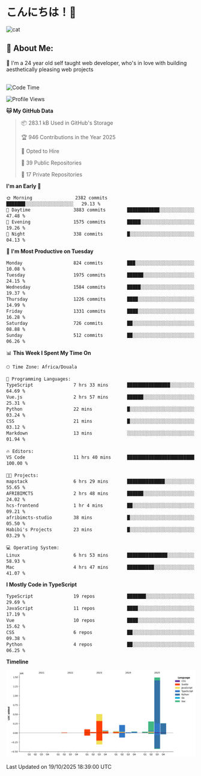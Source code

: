 

# こんにちは！🙂  
![cat](https://github.com/michaelnji/michaelnji/assets/73862378/606e99e9-2c18-4853-8722-991e4af8eae6)

## 💫 About Me:
🙂 I'm a 24 year old self taught web developer, who's in love with building aesthetically pleasing web projects <br><br>

<!--START_SECTION:waka-->
![Code Time](http://img.shields.io/badge/Code%20Time-1%2C489%20hrs%2057%20mins-blue)

![Profile Views](http://img.shields.io/badge/Profile%20Views-1-blue)

**🐱 My GitHub Data** 

> 📦 283.1 kB Used in GitHub's Storage 
 > 
> 🏆 946 Contributions in the Year 2025
 > 
> 💼 Opted to Hire
 > 
> 📜 39 Public Repositories 
 > 
> 🔑 17 Private Repositories 
 > 
**I'm an Early 🐤** 

```text
🌞 Morning                2382 commits        ███████░░░░░░░░░░░░░░░░░░   29.13 % 
🌆 Daytime                3883 commits        ████████████░░░░░░░░░░░░░   47.48 % 
🌃 Evening                1575 commits        █████░░░░░░░░░░░░░░░░░░░░   19.26 % 
🌙 Night                  338 commits         █░░░░░░░░░░░░░░░░░░░░░░░░   04.13 % 
```
📅 **I'm Most Productive on Tuesday** 

```text
Monday                   824 commits         ███░░░░░░░░░░░░░░░░░░░░░░   10.08 % 
Tuesday                  1975 commits        ██████░░░░░░░░░░░░░░░░░░░   24.15 % 
Wednesday                1584 commits        █████░░░░░░░░░░░░░░░░░░░░   19.37 % 
Thursday                 1226 commits        ████░░░░░░░░░░░░░░░░░░░░░   14.99 % 
Friday                   1331 commits        ████░░░░░░░░░░░░░░░░░░░░░   16.28 % 
Saturday                 726 commits         ██░░░░░░░░░░░░░░░░░░░░░░░   08.88 % 
Sunday                   512 commits         ██░░░░░░░░░░░░░░░░░░░░░░░   06.26 % 
```


📊 **This Week I Spent My Time On** 

```text
🕑︎ Time Zone: Africa/Douala

💬 Programming Languages: 
TypeScript               7 hrs 33 mins       ████████████████░░░░░░░░░   64.69 % 
Vue.js                   2 hrs 57 mins       ██████░░░░░░░░░░░░░░░░░░░   25.31 % 
Python                   22 mins             █░░░░░░░░░░░░░░░░░░░░░░░░   03.24 % 
CSS                      21 mins             █░░░░░░░░░░░░░░░░░░░░░░░░   03.12 % 
Markdown                 13 mins             ░░░░░░░░░░░░░░░░░░░░░░░░░   01.94 % 

🔥 Editors: 
VS Code                  11 hrs 40 mins      █████████████████████████   100.00 % 

🐱‍💻 Projects: 
mapstack                 6 hrs 29 mins       ██████████████░░░░░░░░░░░   55.65 % 
AFRIBIMCTS               2 hrs 48 mins       ██████░░░░░░░░░░░░░░░░░░░   24.02 % 
hcs-frontend             1 hr 4 mins         ██░░░░░░░░░░░░░░░░░░░░░░░   09.21 % 
afribimcts-studio        38 mins             █░░░░░░░░░░░░░░░░░░░░░░░░   05.50 % 
Habibi's Projects        23 mins             █░░░░░░░░░░░░░░░░░░░░░░░░   03.29 % 

💻 Operating System: 
Linux                    6 hrs 53 mins       ███████████████░░░░░░░░░░   58.93 % 
Mac                      4 hrs 47 mins       ██████████░░░░░░░░░░░░░░░   41.07 % 
```

**I Mostly Code in TypeScript** 

```text
TypeScript               19 repos            ███████░░░░░░░░░░░░░░░░░░   29.69 % 
JavaScript               11 repos            ████░░░░░░░░░░░░░░░░░░░░░   17.19 % 
Vue                      10 repos            ████░░░░░░░░░░░░░░░░░░░░░   15.62 % 
CSS                      6 repos             ██░░░░░░░░░░░░░░░░░░░░░░░   09.38 % 
Python                   4 repos             ██░░░░░░░░░░░░░░░░░░░░░░░   06.25 % 
```



**Timeline**

![Lines of Code chart](https://raw.githubusercontent.com/michaelnji/michaelnji/main/assets/bar_graph.png)


 Last Updated on 19/10/2025 18:39:00 UTC
<!--END_SECTION:waka-->
